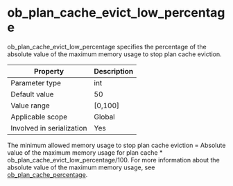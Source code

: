 ob_plan_cache_evict_low_percentage
=======================================================
<!-- # docslug#/oceanbase-database/oceanbase-database/V4.0.0/ob_plan_cache_evict_low_percentage-1-2-3 -->
ob_plan_cache_evict_low_percentage specifies the percentage of the absolute value of the maximum memory usage to stop plan cache eviction.

| **Property** | **Description** |
|---------|------------|
| Parameter type | int |
| Default value | 50 |
| Value range | [0,100] |
| Applicable scope | Global |
| Involved in serialization | Yes |

The minimum allowed memory usage to stop plan cache eviction = Absolute value of the maximum memory usage for plan cache * ob_plan_cache_evict_low_percentage/100. For more information about the absolute value of the maximum memory usage, see [ob_plan_cache_percentage](86.ob_plan_cache_percentage-1-2-3.md).